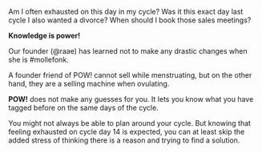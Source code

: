 Am I often exhausted on this day in my cycle? Was it this exact day last cycle I also wanted a divorce? When should I book those sales meetings?

**Knowledge is power!**

Our founder (@raae) has learned not to make any drastic changes when she is #mollefonk.

A founder friend of POW! cannot sell while menstruating, but on the other hand, they are a selling machine when ovulating.

**POW!** does not make any guesses for you. It lets you know what you have tagged before on the same days of the cycle.

You might not always be able to plan around your cycle. But knowing that feeling exhausted on cycle day 14 is expected, you can at least skip the added stress of thinking there is a reason and trying to find a solution.
